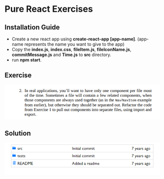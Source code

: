 # Pure React Exercises

## Installation Guide
- Create a new react app using **create-react-app [app-name]**. (app-name represents the name you want to give to the app)
- Copy the **index.js**, **index.css**, **fileItem.js**, **fileIconName.js**, **commitMessage.js** and **Time.js**  to **src** directory.
- run **npm start**.




## Exercise
![Exercise](./exercise.png)




## Solution
![Solution](./solution.png)